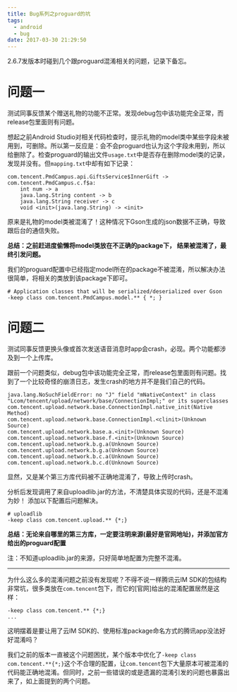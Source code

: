 ```yaml
---
title: Bug系列之proguard的坑
tags:
  - android
  - bug
date: 2017-03-30 21:29:50
---
```



2.6.7发版本时碰到几个跟proguard混淆相关的问题，记录下备忘。

<!--more-->

# 问题一
测试同事反馈某个赠送礼物的功能不正常。发现debug包中该功能完全正常，而release包里面则有问题。

想起之前Android Studio对相关代码检查时，提示礼物的model类中某些字段未被用到，可删除。所以第一反应是：会不会proguard也认为这个字段未用到，所以给删除了。检查proguard的输出文件`usage.txt`中是否存在删除model类的记录，发现并没有。但`mapping.txt`中却有如下记录：

```
com.tencent.PmdCampus.api.GiftsService$InnerGift -> com.tencent.PmdCampus.c.f$a:
    int num -> a
    java.lang.String content -> b
    java.lang.String receiver -> c
    void <init>(java.lang.String) -> <init>
```
    
原来是礼物的model类被混淆了！这种情况下Gson生成的json数据不正确，导致跟后台的通信失败。

**总结：之前赶进度偷懒将model类放在不正确的package下， 结果被混淆了，最终引发问题。**

我们的proguard配置中已经指定model所在的package不被混淆，所以解决办法很简单，将相关的类放到该package下即可。

```
# Application classes that will be serialized/deserialized over Gson
-keep class com.tencent.PmdCampus.model.** { *; }
```

# 问题二
测试同事反馈更换头像或首次发送语音消息时app会crash，必现。两个功能都涉及到一个上传库。

跟前一个问题类似，debug包中该功能完全正常，而release包里面则有问题。找到了一个比较奇怪的崩溃日志，发生crash的地方并不是我们自己的代码。

```
java.lang.NoSuchFieldError: no "J" field "mNativeContext" in class "Lcom/tencent/upload/network/base/ConnectionImpl;" or its superclasses
com.tencent.upload.network.base.ConnectionImpl.native_init(Native Method)
com.tencent.upload.network.base.ConnectionImpl.<clinit>(Unknown Source)
com.tencent.upload.network.base.a.<init>(Unknown Source)
com.tencent.upload.network.base.f.<init>(Unknown Source)
com.tencent.upload.network.b.g.a(Unknown Source)
com.tencent.upload.network.b.g.a(Unknown Source)
com.tencent.upload.network.b.c.a(Unknown Source)
com.tencent.upload.network.b.c.d(Unknown Source)
```

显然，又是某个第三方库代码被不正确地混淆了，导致上传时crash。

分析后发现调用了来自uploadlib.jar的方法，不清楚具体实现的代码，还是不混淆为妙！ 添加以下配置后问题解决。

```
# uploadlib
-keep class com.tencent.upload.** {*;}
```

**总结：无论来自哪里的第三方库，一定要注明来源(最好是官网地址)，并添加官方给出的proguard配置**

注：不知道uploadlib.jar的来源，只好简单地配置为完整不混淆。

---

为什么这么多的混淆问题之前没有发现呢？不得不说一样腾讯云IM SDK的包结构非常坑，很多类放在`com.tencent`包下，而它的[官网]给出的混淆配置居然是这样：

```
-keep class com.tencent.** {*;}
...
```

这明摆着是要让用了云IM SDK的、使用标准package命名方式的腾讯app没法好好混淆吗？

我们之前的版本一直被这个问题困扰，某个版本中优化了`-keep class com.tencent.**{*;}`这个不合理的配置，让`com.tencent`包下大量原本可被混淆的代码能正确地混淆。但同时，之前一些错误的或是遗漏的混淆引发的问题也暴露出来了，如上面提到的两个问题。

[ref]: https://www.qcloud.com/document/product/269/1557#1.6-.E4.BB.A3.E7.A0.81.E6.B7.B7.E6.B7.86.E8.A7.84.E5.88.99